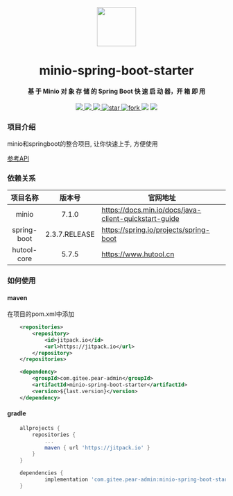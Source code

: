 <div align="center">

<br/>
<br/>

<img src="https://min.io/resources/img/logo.svg" width="90px" style="margin-top:30px;"/>
  <h1 align="center">
    minio-spring-boot-starter
  </h1>
  <h4 align="center">
    基 于 Minio 对 象 存 储 的 Spring Boot 快 速 启 动 器，开 箱 即 用
  </h4> 

</div>


<p align="center">
	<a target="_blank" href="https://jitpack.io/#com.gitee.pear-admin/minio-spring-boot-starter">
	    <img src="https://jitpack.io/v/com.gitee.pear-admin/minio-spring-boot-starter.svg" />
	</a>
	<a target="_blank" href="https://gitee.com/pear-admin/minio-spring-boot-starter/blob/master/LICENSE">
	    <img src="https://img.shields.io/badge/license-Apache--2.0-blue" />
	</a>
	<a target="_blank" href="https://www.oracle.com/java/technologies/javase/javase-jdk8-downloads.html">
	    <img src="https://img.shields.io/badge/JDK-8+-green.svg" />
	</a>
        <a target="_blank" href='https://gitee.com/pear-admin/minio-spring-boot-starter/stargazers'>
            <img src='https://gitee.com/pear-admin/minio-spring-boot-starter/badge/star.svg?theme=dark' alt='star'></img>
	</a>
	<a href='https://gitee.com/pear-admin/minio-spring-boot-starter/members'>
    	    <img src='https://gitee.com/pear-admin/minio-spring-boot-starter/badge/fork.svg?theme=dark' alt='fork'/>
	</a>
	<a target="_blank">
	    <img src="https://img.shields.io/badge/minio-7.1.0-blue" />
	</a>
	<a target="_blank">
	    <img src="https://img.shields.io/badge/spring--boot-2.3.7.RELEASE-blue" />
	</a>
</p>



### 项目介绍

minio和springboot的整合项目, 让你快速上手, 方便使用

<p>
    <a target="_blank" href="https://apidoc.gitee.com/pear-admin/minio-spring-boot-starter"> 
        参考API
    </a>
</p>



### 依赖关系

|  项目名称   |    版本号     | 官网地址                                              |
| :---------: | :-----------: | ----------------------------------------------------- |
|    minio    |     7.1.0     | https://docs.min.io/docs/java-client-quickstart-guide |
| spring-boot | 2.3.7.RELEASE | https://spring.io/projects/spring-boot                |
| hutool-core |     5.7.5     | https://www.hutool.cn                                 |



### 如何使用

#### maven

在项目的pom.xml中添加

```xml
    <repositories>
        <repository>
            <id>jitpack.io</id>
            <url>https://jitpack.io</url>
        </repository>
    </repositories>
```

```xml
	<dependency>
	    <groupId>com.gitee.pear-admin</groupId>
	    <artifactId>minio-spring-boot-starter</artifactId>
	    <version>${last.version}</version>
	</dependency>
```



#### gradle

```groovy
	allprojects {
		repositories {
			...
			maven { url 'https://jitpack.io' }
		}
	}
```

```groovy
	dependencies {
	        implementation 'com.gitee.pear-admin:minio-spring-boot-starter:${last.version}'
	}
```

